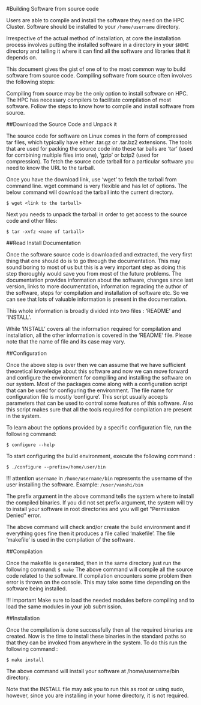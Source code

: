 
#Building Software from source code

Users are able to compile and install the software they need on the HPC Cluster. Software should be installed to your ```/home/username``` directory. 

Irrespective of the actual method of installation, at core the installation process involves putting the installed software in a directory in your ```$HOME``` directory and telling it where it can find all the software and libraries that it depends on.

This document gives the gist of one of to the most common way to build software from source code. Compiling software from source often involves the following steps:


Compiling from source may be the only option to install software on HPC. The HPC has necessary compilers to facilitate compilation of most software. Follow the steps to know how to compile and install software from source.

##Download the Source Code and Unpack it

The source code for software on Linux comes in the form of compressed tar files, which typically have either .tar.gz or .tar.bz2 extensions. The tools that are used for packing the source code into these tar balls are ‘tar’ (used for combining multiple files into one), ‘gzip’ or bzip2 (used for compression). To fetch the source code tarball for a particular software you need to know the URL to the tarball.

Once you have the download link, use ‘wget’ to fetch the tarball from command line. wget command is very flexible and has lot of options. The below command will download the tarball into the current directory. 

```$ wget <link to the tarball>``` 

Next you needs to unpack the tarball in order to get access to the source code and other files:

```$ tar -xvfz <name of tarball>```

##Read Install Documentation

Once the software source code is downloaded and extracted, the very first thing that one should do is to go through the documentation. This may sound boring to most of us but this is a very important step as doing this step thoroughly would save you from most of the future problems. The documentation provides information about the software, changes since last version, links to more documentation, information regrading the author of the software, steps for compilation and installation of software etc. So we can see that lots of valuable information is present in the documentation.

This whole information is broadly divided into two files : ‘README’ and ‘INSTALL’. 

While ‘INSTALL’ covers all the information required for compilation and installation, all the other information is covered in the ‘README’ file. Please note that the name of file and its case may vary.


##Configuration

Once the above step is over then we can assume that we have sufficient theoretical knowledge about this software and now we can move forward and configure the environment for compiling and installing the software on our system. Most of the packages come along with a configuration script that can be used for configuring the environment. The file name for configuration file is mostly ‘configure’. This script usually accepts parameters that can be used to control some features of this software. Also this script makes sure that all the tools required for compilation are present in the system.

To learn about the options provided by a specific configuration file, run the following command: 

```$ configure --help``` 

To start configuring the build environment, execute the following command : 

```$ ./configure --prefix=/home/user/bin```

!!! attention
    ```username``` in ```/home/username/bin``` represents the username of the user installing the software. Example: ```/user/vamshi/bin```

The prefix argument in the above command tells the system where to install the compiled binaries. If you did not set prefix argument, the system will try to install your software in root directories and you will get "Permission Denied" error.

The above command will check and/or create the build environment and if everything goes fine then it produces a file called ‘makefile’. The file ‘makefile’ is used in the compilation of the software.

##Compilation

Once the makefile is generated, then in the same directory just run the following command: ```$ make``` 
The above command will compile all the source code related to the software. If compilation encounters some problem then error is thrown on the console. This may take some time depending on the software being installed.

!!! important
    Make sure to load the needed modules before compiling and to load the same modules in your job submission.

##Installation

Once the compilation is done successfully then all the required binaries are created. Now is the time to install these binaries in the standard paths so that they can be invoked from anywhere in the system. To do this run the following command : 

```$ make install```

The above command will install your software at /home/username/bin directory. 

Note that the INSTALL file may ask you to run this as root or using sudo, however, since you are installing in your home directory, it is not required.